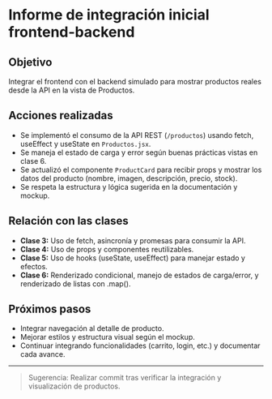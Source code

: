 # Informe de integración inicial frontend-backend

## Objetivo
Integrar el frontend con el backend simulado para mostrar productos reales desde la API en la vista de Productos.

## Acciones realizadas
- Se implementó el consumo de la API REST (`/productos`) usando fetch, useEffect y useState en `Productos.jsx`.
- Se maneja el estado de carga y error según buenas prácticas vistas en clase 6.
- Se actualizó el componente `ProductCard` para recibir props y mostrar los datos del producto (nombre, imagen, descripción, precio, stock).
- Se respeta la estructura y lógica sugerida en la documentación y mockup.

## Relación con las clases
- **Clase 3:** Uso de fetch, asincronía y promesas para consumir la API.
- **Clase 4:** Uso de props y componentes reutilizables.
- **Clase 5:** Uso de hooks (useState, useEffect) para manejar estado y efectos.
- **Clase 6:** Renderizado condicional, manejo de estados de carga/error, y renderizado de listas con .map().

## Próximos pasos
- Integrar navegación al detalle de producto.
- Mejorar estilos y estructura visual según el mockup.
- Continuar integrando funcionalidades (carrito, login, etc.) y documentar cada avance.

---

> Sugerencia: Realizar commit tras verificar la integración y visualización de productos.
